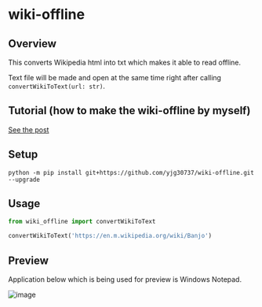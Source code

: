 # wiki-offline

## Overview
This converts Wikipedia html into txt which makes it able to read offline.

Text file will be made and open at the same time right after calling `convertWikiToText(url: str)`.

## Tutorial (how to make the wiki-offline by myself)
<a href="https://yjg30737.github.io/posts/python-how-to-get-wikipedia-text/">See the post</a>

## Setup
`python -m pip install git+https://github.com/yjg30737/wiki-offline.git --upgrade`

## Usage
```python
from wiki_offline import convertWikiToText

convertWikiToText('https://en.m.wikipedia.org/wiki/Banjo')
```

## Preview
Application below which is being used for preview is Windows Notepad.

![image](https://user-images.githubusercontent.com/55078043/176660545-d847c4d7-fa2d-4432-8d66-4fad2befb4bb.png)
